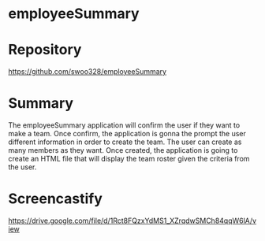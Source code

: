 # employeeSummary

# Repository 
https://github.com/swoo328/employeeSummary

# Summary 
The employeeSummary application will confirm the user if they want to make a team. Once confirm, the application is gonna the 
prompt the user different information in order to create the team. The user can create as many members as they want. Once created, the application is going to create an HTML file that will display the team roster given the criteria from the user.

# Screencastify
https://drive.google.com/file/d/1Rct8FQzxYdMS1_XZrqdwSMCh84qqW6lA/view
